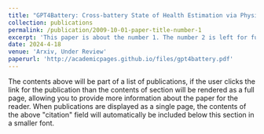 ```yaml
---
title: "GPT4Battery: Cross-battery State of Health Estimation via Physical-Guided Test-time Prompt Learning with LLM"
collection: publications
permalink: /publication/2009-10-01-paper-title-number-1
excerpt: 'This paper is about the number 1. The number 2 is left for future work.'
date: 2024-4-18
venue: 'Arxiv, Under Review'
paperurl: 'http://academicpages.github.io/files/gpt4battery.pdf'
---
```


The contents above will be part of a list of publications, if the user clicks the link for the publication than the contents of section will be rendered as a full page, allowing you to provide more information about the paper for the reader. When publications are displayed as a single page, the contents of the above "citation" field will automatically be included below this section in a smaller font.
